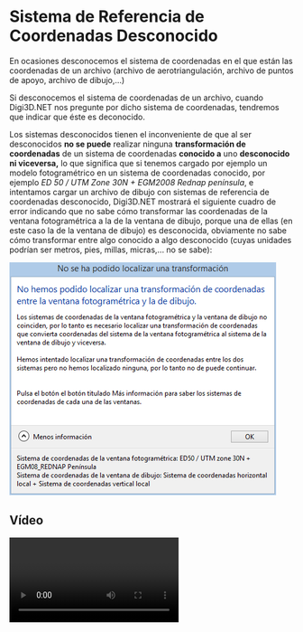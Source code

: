 # Sistema de Referencia de Coordenadas Desconocido

En ocasiones desconocemos el sistema de coordenadas en el que están las coordenadas de un archivo (archivo de aerotriangulación, archivo de puntos de apoyo, archivo de dibujo,...)

Si desconocemos el sistema de coordenadas de un archivo, cuando Digi3D.NET nos pregunte por dicho sistema de coordenadas, tendremos que indicar que éste es deconocido.

Los sistemas desconocidos tienen el inconveniente de que al ser desconocidos **no se puede** realizar ninguna **transformación de coordenadas** de un sistema de coordenadas **conocido a** uno **desconocido ni viceversa,** lo que significa que si tenemos cargado por ejemplo un modelo fotogramétrico en un sistema de coordenadas conocido, por ejemplo _ED 50 / UTM Zone 30N + EGM2008 Rednap península_, e intentamos cargar un archivo de dibujo con sistemas de referencia de coordenadas desconocido, Digi3D.NET mostrará el siguiente cuadro de error indicando que no sabe cómo transformar las coordenadas de la ventana fotogramétrica a la de la ventana de dibujo, porque una de ellas (en este caso la de la ventana de dibujo) es desconocida, obviamente no sabe cómo transformar entre algo conocido a algo desconocido (cuyas unidades podrían ser metros, pies, millas, micras,... no se sabe):

![Cuadro de diálogo indicando que no se ha podido localizar una transformación](../../../../../.gitbook/assets/no-se-ha-podido-localizar-una-transformacion-fotogrametrica-conocido-dibujo-desconocido.png)

## Vídeo

<video controls><source src="https://digi21.blob.core.windows.net/videos-ayuda/SCR%20de%20la%20ventana%20foto%20conocido%20y%20de%20la%20ventana%20de%20dibujo%20desconocido.mp4" type="video/mp4"></video>
